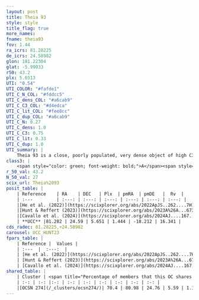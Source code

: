 ```yaml
---
layout: post
title: Theia 93
style: style
title_flag: true
more_names: 
fname: theia93
fov: 1.44
ra_icrs: 81.28225
de_icrs: 24.58982
glon: 181.22304
glat: -5.99033
r50: 43.2
plx: 5.6513
UTI: "0.54"
UTI_COLOR: "#fafde1"
UTI_C_N_COL: "#fddcc5"
UTI_C_dens_COL: "#a6cab9"
UTI_C_C3_COL: "#d4edca"
UTI_C_lit_COL: "#fee8cc"
UTI_C_dup_COL: "#a6cab9"
UTI_C_N: 0.27
UTI_C_dens: 1.0
UTI_C_C3: 0.75
UTI_C_lit: 0.33
UTI_C_dup: 1.0
UTI_summary: |
    Theia 93 is a close, poorly populated, very dense object of high C3 quality. It was recently reported in the literature. This object shares a significant percentage of members with a later reported entry.
class3: |
    <span style="color: green; font-weight: bold;">A</span><span style="color: #FFC300; font-weight: bold;">B</span>
r_50_val: 43.2
N_50_val: 27
scix_url: Theia%2093
posit_table: |
    | Reference    | RA    | DEC   | Plx  | pmRA  | pmDE   |  Rv  |
    | :---         | :---: | :---: | :---: | :---: | :---: | :---: |
    |[He et al. (2022)](https://scixplorer.org/abs/2022ApJS..262....7H) | 81.147 | 24.736 | 5.603 | 1.209 | -18.119 | -- |
    |[Hunt & Reffert (2023)](https://scixplorer.org/abs/2023A%26A...673A.114H) | 80.775 | 24.624 | 5.698 | 1.836 | -18.222 | 12.957 |
    |[Cavallo et al. (2024)](https://scixplorer.org/abs/2024AJ....167...12C) | 80.901 | 24.36 | 5.699 | -- | -- | -- |
    | **UCC** |81.282 | 24.59 | 5.651 | 1.444 | -18.212 | 16.341 | 
cds_radec: 81.28225,+24.58982
carousel: UCC_HUNT23
fpars_table: |
    | Reference |  Values |
    | :---  |  :---:  |
    | [He et al. (2022)](https://scixplorer.org/abs/2022ApJS..262....7H) | `A0=0.05, logAge=6.75` |
    | [Hunt & Reffert (2023)](https://scixplorer.org/abs/2023A%26A...673A.114H) | `AV50=1.079, diffAV50=1.693, MOD50=6.218, logAge50=7.054` |
    | [Cavallo et al. (2024)](https://scixplorer.org/abs/2024AJ....167...12C) | `AV50=1.5, dMod50=6.17, logAge50=8.05, [Fe/H]50=0.44` |
shared_table: |
    | Cluster | <span title="Percentage of members that this OC shares with the ones listed">%</span>   | RA   | DEC   | Plx   | pmRA  | pmDE  | Rv | UTI |
    | :-: | :-: |:-: | :-: | :-: | :-: | :-: | :-: | :-: |
    |[OCSN 274](/_clusters/ocsn274/)| 70.4 | 80.98 | 24.76 | 5.59 | 1.19 | -18.07 | 14.86 |0.13 |
---
```

